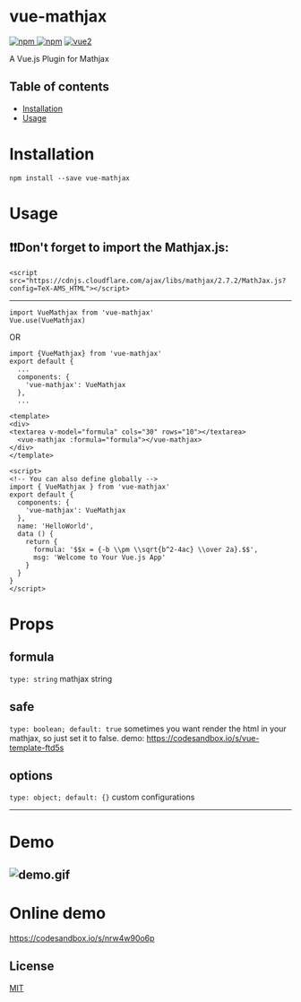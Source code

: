 # vue-mathjax

[![npm](https://img.shields.io/npm/v/vue-mathjax.svg) ![npm](https://img.shields.io/npm/dm/vue-mathjax.svg)](https://www.npmjs.com/package/vue-mathjax)
[![vue2](https://img.shields.io/badge/vue-2.x-brightgreen.svg)](https://vuejs.org/)

A Vue.js Plugin for Mathjax

## Table of contents

- [Installation](#installation)
- [Usage](#usage)

# Installation

```
npm install --save vue-mathjax
```


# Usage
## ❗️❗️Don't forget to import the Mathjax.js:
```
<script src="https://cdnjs.cloudflare.com/ajax/libs/mathjax/2.7.2/MathJax.js?config=TeX-AMS_HTML"></script>
```
---
```
import VueMathjax from 'vue-mathjax'
Vue.use(VueMathjax)
```
OR
```
import {VueMathjax} from 'vue-mathjax'
export default {
  ...
  components: {
    'vue-mathjax': VueMathjax
  },
  ...
```
```
<template>
<div>
<textarea v-model="formula" cols="30" rows="10"></textarea>
  <vue-mathjax :formula="formula"></vue-mathjax>
</div>
</template>

<script>
<!-- You can also define globally -->
import { VueMathjax } from 'vue-mathjax'
export default {
  components: {
    'vue-mathjax': VueMathjax
  },
  name: 'HelloWorld',
  data () {
    return {
      formula: '$$x = {-b \\pm \\sqrt{b^2-4ac} \\over 2a}.$$',
      msg: 'Welcome to Your Vue.js App'
    }
  }
}
</script>
```

# Props
## formula
`type: string` mathjax string

## safe
`type: boolean; default: true` sometimes you want render the html in your mathjax, so just set it to false. demo: https://codesandbox.io/s/vue-template-ftd5s

## options
`type: object; default: {}` custom configurations

---
# Demo
![demo.gif](https://github.com/justforuse/vue-mathjax/raw/master/demo.gif)
---
# Online demo
https://codesandbox.io/s/nrw4w90o6p
## License

[MIT](http://opensource.org/licenses/MIT)
